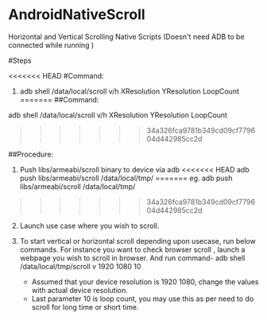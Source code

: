 # AndroidNativeScroll

Horizontal and Vertical Scrolling Native Scripts (Doesn't need ADB to be connected while running )

#Steps

<<<<<<< HEAD
#Command:
1. adb shell /data/local/scroll v/h XResolution YResolution LoopCount 
=======
##Command:

adb shell /data/local/scroll v/h XResolution YResolution LoopCount  
>>>>>>> 34a326fca9781b349cd09cf779604d442985cc2d

##Procedure:
1. Push libs/armeabi/scroll binary to device via adb
<<<<<<< HEAD
adb push libs/armeabi/scroll /data/local/tmp/
=======
	eg. adb push libs/armeabi/scroll /data/local/tmp/

>>>>>>> 34a326fca9781b349cd09cf779604d442985cc2d
2. Launch use case where you wish to scroll. 

3. To start vertical or horizontal scroll depending upon usecase, run below commands.
	For instance you want to check browser scroll , launch a webpage you wish to scroll in browser.
	And run command-
	adb shell /data/local/tmp/scroll v 1920 1080 10 
	- Assumed that your device resolution is 1920 1080, change the values with actual device resolution.
	- Last parameter 10 is loop count, you may use this as per need to do scroll for long time or short time.
